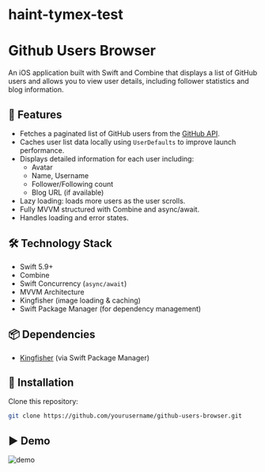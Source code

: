 # haint-tymex-test
# Github Users Browser

An iOS application built with Swift and Combine that displays a list of GitHub users and allows you to view user details, including follower statistics and blog information.

## 📱 Features

- Fetches a paginated list of GitHub users from the [GitHub API](https://docs.github.com/en/rest).
- Caches user list data locally using `UserDefaults` to improve launch performance.
- Displays detailed information for each user including:
  - Avatar
  - Name, Username
  - Follower/Following count
  - Blog URL (if available)
- Lazy loading: loads more users as the user scrolls.
- Fully MVVM structured with Combine and async/await.
- Handles loading and error states.

## 🛠 Technology Stack

- Swift 5.9+
- Combine
- Swift Concurrency (`async/await`)
- MVVM Architecture
- Kingfisher (image loading & caching)
- Swift Package Manager (for dependency management)

## 📦 Dependencies

- [Kingfisher](https://github.com/onevcat/Kingfisher) (via Swift Package Manager)

## 🚀 Installation

Clone this repository:
   ```bash
   git clone https://github.com/yourusername/github-users-browser.git
  ```

## ▶️ Demo

![demo](https://github.com/user-attachments/assets/f15664a5-6016-48b8-aa1a-2dab77ee3077)
